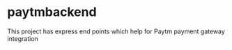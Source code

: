 # paytmbackend
This project has express end points which help for Paytm payment gateway integration
